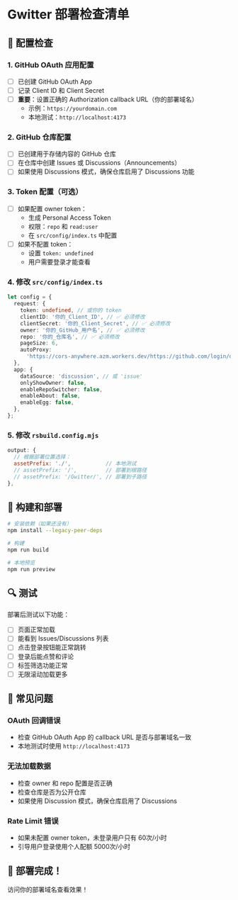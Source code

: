 # Gwitter 部署检查清单

## 🔧 配置检查

### 1. GitHub OAuth 应用配置

- [ ] 已创建 GitHub OAuth App
- [ ] 记录 Client ID 和 Client Secret
- [ ] **重要**：设置正确的 Authorization callback URL（你的部署域名）
  - 示例：`https://yourdomain.com`
  - 本地测试：`http://localhost:4173`

### 2. GitHub 仓库配置

- [ ] 已创建用于存储内容的 GitHub 仓库
- [ ] 在仓库中创建 Issues 或 Discussions（Announcements）
- [ ] 如果使用 Discussions 模式，确保仓库启用了 Discussions 功能

### 3. Token 配置（可选）

- [ ] 如果配置 owner token：
  - 生成 Personal Access Token
  - 权限：`repo` 和 `read:user`
  - 在 `src/config/index.ts` 中配置
- [ ] 如果不配置 token：
  - 设置 `token: undefined`
  - 用户需要登录才能查看

### 4. 修改 `src/config/index.ts`

```typescript
let config = {
  request: {
    token: undefined, // 或你的 token
    clientID: '你的_Client_ID', // ✅ 必须修改
    clientSecret: '你的_Client_Secret', // ✅ 必须修改
    owner: '你的_GitHub_用户名', // ✅ 必须修改
    repo: '你的_仓库名', // ✅ 必须修改
    pageSize: 6,
    autoProxy:
      'https://cors-anywhere.azm.workers.dev/https://github.com/login/oauth/access_token',
  },
  app: {
    dataSource: 'discussion', // 或 'issue'
    onlyShowOwner: false,
    enableRepoSwitcher: false,
    enableAbout: false,
    enableEgg: false,
  },
};
```

### 5. 修改 `rsbuild.config.mjs`

```javascript
output: {
  // 根据部署位置选择：
  assetPrefix: './',           // 本地测试
  // assetPrefix: '/',         // 部署到根路径
  // assetPrefix: '/Gwitter/', // 部署到子路径
},
```

## 🚀 构建和部署

```bash
# 安装依赖（如果还没有）
npm install --legacy-peer-deps

# 构建
npm run build

# 本地预览
npm run preview
```

## 🔍 测试

部署后测试以下功能：

- [ ] 页面正常加载
- [ ] 能看到 Issues/Discussions 列表
- [ ] 点击登录按钮能正常跳转
- [ ] 登录后能点赞和评论
- [ ] 标签筛选功能正常
- [ ] 无限滚动加载更多

## 📝 常见问题

### OAuth 回调错误

- 检查 GitHub OAuth App 的 callback URL 是否与部署域名一致
- 本地测试时使用 `http://localhost:4173`

### 无法加载数据

- 检查 owner 和 repo 配置是否正确
- 检查仓库是否为公开仓库
- 如果使用 Discussion 模式，确保仓库启用了 Discussions

### Rate Limit 错误

- 如果未配置 owner token，未登录用户只有 60次/小时
- 引导用户登录使用个人配额 5000次/小时

## 🎉 部署完成！

访问你的部署域名查看效果！
